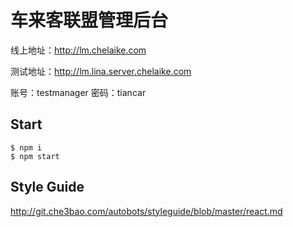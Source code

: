 # 车来客联盟管理后台

线上地址：http://lm.chelaike.com

测试地址：http://lm.lina.server.chelaike.com

账号：testmanager 密码：tiancar

## Start

```
$ npm i
$ npm start
```

## Style Guide

http://git.che3bao.com/autobots/styleguide/blob/master/react.md

